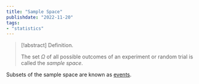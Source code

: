 ```yaml
---
title: "Sample Space"
publishdate: "2022-11-20"
tags:
- "statistics"
---
```


> [!abstract] Definition.
> 
> The set $\Omega$ of all possible outcomes of an experiment or random trial is called the *sample space*. 

Subsets of the sample space are known as [events](statistics/event.md).
